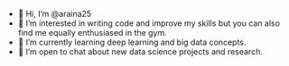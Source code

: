 - 👋 Hi, I’m @araina25
- 👀 I’m interested in writing code and improve my skills but you can also find me equally enthusiased in the gym.
- 🌱 I’m currently learning deep learning and big data concepts.
- 🤝 I’m open to chat about new data science projects and research.


<!---
araina25/araina25 is a ✨ special ✨ repository because its `README.md` (this file) appears on your GitHub profile.
You can click the Preview link to take a look at your changes.
--->
